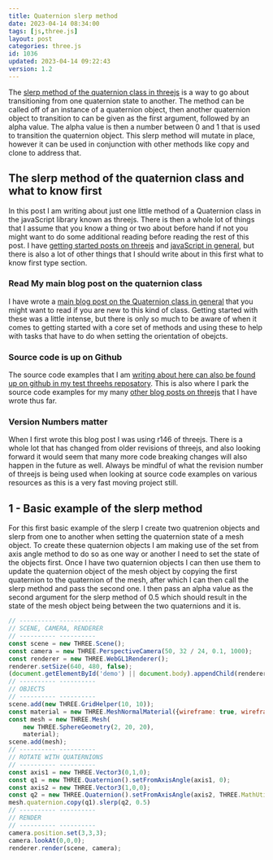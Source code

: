 ```yaml
---
title: Quaternion slerp method
date: 2023-04-14 08:34:00
tags: [js,three.js]
layout: post
categories: three.js
id: 1036
updated: 2023-04-14 09:22:43
version: 1.2
---
```


The [slerp method of the quaternion class in threejs](https://threejs.org/docs/#api/en/math/Quaternion.slerp) is a way to go about transitioning from one quaternion state to another. The method can be called off of an instance of a quaternion object, then another quaternion object to transition to can be given as the first argument, followed by an alpha value. The alpha value is then a number between 0 and 1 that is used to transition the quaternion object. This slerp method will mutate in place, however it can be used in conjunction with other methods like copy and clone to address that.

<!-- more -->

## The slerp method of the quaternion class and what to know first

In this post I am writing about just one little method of a Quaternion class in the javaScript library known as threejs. There is then a whole lot of things that I assume that you know a thing or two about before hand if not you might want to do some additional reading before reading the rest of this post. I have [getting started posts on threejs](/2018/04/04/threejs-getting-started/) and [javaScript in general](/2018/11/27/js-getting-started/), but there is also a lot of other things that I should write about in this first what to know first type section.

### Read My main blog post on the quaternion class

I have wrote a [main blog post on the Quaternion class in general](/2023/03/24/threejs-quaternion/) that you might want to read if you are new to this kind of class. Getting started with these was a little intense, but there is only so much to be aware of when it comes to getting started with a core set of methods and using these to help with tasks that have to do when setting the orientation of obejcts.

### Source code is up on Github

The source code examples that I am [writing about here can also be found up on github in my test threehs reposatory](https://github.com/dustinpfister/test_threejs/tree/master/views/forpost/threejs-quaternion-slerp). This is also where I park the source code examples for my many [other blog posts on threejs](/categories/three-js/) that I have wrote thus far.

### Version Numbers matter

When I first wrote this blog post I was using r146 of threejs. There is a whole lot that has changed from older revisions of threejs, and also looking forward it would seem that many more code breaking changes will also happen in the future as well. Always be mindful of what the revision number of threejs is being used when looking at source code examples on various resources as this is a very fast moving project still.

## 1 - Basic example of the slerp method

For this first basic example of the slerp I create two quatrenion objects and slerp from one to another when setting the quaternion state of a mesh object. To create these quaternion objects I am making use of the set from axis angle method to do so as one way or another I need to set the state of the objects first. Once I have two quaternion objects I can then use them to update the quaternion object of the mesh object by copying the first quaternion to the quaternion of the mesh, after which I can then call the slerp method and pass the second one. I then pass an alpha value as the second argument for the slerp method of 0.5 which should result in the state of the mesh object being between the two quaternions and it is.

```js
// ---------- ----------
// SCENE, CAMERA, RENDERER
// ---------- ----------
const scene = new THREE.Scene();
const camera = new THREE.PerspectiveCamera(50, 32 / 24, 0.1, 1000);
const renderer = new THREE.WebGL1Renderer();
renderer.setSize(640, 480, false);
(document.getElementById('demo') || document.body).appendChild(renderer.domElement);
// ---------- ----------
// OBJECTS
// ---------- ----------
scene.add(new THREE.GridHelper(10, 10));
const material = new THREE.MeshNormalMaterial({wireframe: true, wireframeLinewidth: 2 });
const mesh = new THREE.Mesh(
    new THREE.SphereGeometry(2, 20, 20),
    material);
scene.add(mesh);
// ---------- ----------
// ROTATE WITH QUATERNIONS
// ---------- ----------
const axis1 = new THREE.Vector3(0,1,0);
const q1 = new THREE.Quaternion().setFromAxisAngle(axis1, 0);
const axis2 = new THREE.Vector3(1,0,0);
const q2 = new THREE.Quaternion().setFromAxisAngle(axis2, THREE.MathUtils.degToRad(90) );
mesh.quaternion.copy(q1).slerp(q2, 0.5)
// ---------- ----------
// RENDER
// ---------- ----------
camera.position.set(3,3,3);
camera.lookAt(0,0,0);
renderer.render(scene, camera);
```